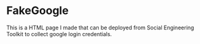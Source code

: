 # FakeGoogle
This is a HTML page I made that can be deployed from Social Engineering Toolkit to collect google login credentials.
